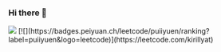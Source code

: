 ### Hi there 👋

<img src ='https://www.codewars.com/users/kirillyat/badges/small'>
[![](https://badges.peiyuan.ch/leetcode/puiiyuen/ranking?label=puiiyuen&logo=leetcode)](https://leetcode.com/kirillyat)

<!--
**kirillyat/kirillyat** is a ✨ _special_ ✨ repository because its `README.md` (this file) appears on your GitHub profile.

Here are some ideas to get you started:

- 🔭 I’m currently working on ...
- 🌱 I’m currently learning ...
- 👯 I’m looking to collaborate on ...
- 🤔 I’m looking for help with ...
- 💬 Ask me about ...
- 📫 How to reach me: ...
- 😄 Pronouns: ...
- ⚡ Fun fact: ...
-->
